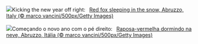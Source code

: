 ![](https://www.bing.com/th?id=OHR.SleepingFox_EN-GB2968569198_UHD.jpg&w=1000)Kicking the new year off right:&nbsp;&ensp;[Red fox sleeping in the snow, Abruzzo, Italy (© marco vancini/500px/Getty Images)](https://www.bing.com/th?id=OHR.SleepingFox_EN-GB2968569198_UHD.jpg)
<br><br/>
![](https://www.bing.com/th?id=OHR.SleepingFox_PT-BR0026523663_UHD.jpg&w=1000)Começando o novo ano com o pé direito:&nbsp;&ensp;[Raposa-vermelha dormindo na neve, Abruzzo, Itália (© marco vancini/500px/Getty Images)](https://www.bing.com/th?id=OHR.SleepingFox_PT-BR0026523663_UHD.jpg)
<br><br/>

